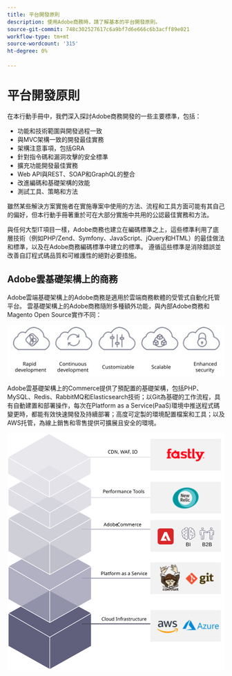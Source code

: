 ```yaml
---
title: 平台開發原則
description: 使用Adobe商務時，請了解基本的平台開發原則。
source-git-commit: 748c302527617c6a9bf7d6e666c6b3acff89e021
workflow-type: tm+mt
source-wordcount: '315'
ht-degree: 0%

---
```



# 平台開發原則

在本行動手冊中，我們深入探討Adobe商務開發的一些主要標準，包括：

- 功能和技術範圍與開發過程一致
- 與MVC架構一致的開發最佳實務
- 架構注意事項，包括GRA
- 針對指令碼和漏洞攻擊的安全標準
- 擴充功能開發最佳實務
- Web API與REST、SOAP和GraphQL的整合
- 改進編碼和基礎架構的效能
- 測試工具、策略和方法

雖然某些解決方案實施者在實施專案中使用的方法、流程和工具方面可能有其自己的偏好，但本行動手冊著重於可在大部分實施中共用的公認最佳實務和方法。

與任何大型IT項目一樣，Adobe商務也建立在編碼標準之上，這些標準利用了底層技術（例如PHP/Zend、Symfony、JavaScript、jQuery和HTML）的最佳做法和標準，以及在Adobe商務編碼標準中建立的標準。 遵循這些標準是消除錯誤並改善自訂程式碼品質和可維護性的絕對必要措施。

## Adobe雲基礎架構上的商務

Adobe雲端基礎架構上的Adobe商務是適用於雲端商務軟體的受管式自動化托管平台。 雲基礎架構上的Adobe商務隨附多種額外功能，與內部Adobe商務和Magento Open Source實作不同：

![Adobe商務元件資訊](../../assets/playbooks/commerce-cloud.svg)

Adobe雲基礎架構上的Commerce提供了預配置的基礎架構，包括PHP、MySQL、Redis、RabbitMQ和Elasticsearch技術；以Git為基礎的工作流程，具有自動建置和部署操作，每次在Platform as a Service(PaaS)環境中推送程式碼變更時，都能有效快速開發及持續部署；高度可定製的環境配置檔案和工具；以及AWS托管，為線上銷售和零售提供可擴展且安全的環境。

![Adobe商務元件資訊](../../assets/playbooks/cloud-tech-stack.svg)
